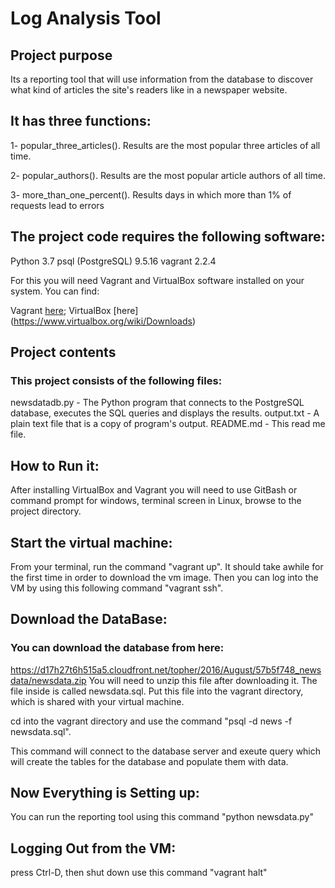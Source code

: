 
# Log Analysis Tool

## Project purpose
Its a reporting tool that will use information from the database to discover what kind of articles the site's readers like in a newspaper website.

## It has three functions:
1- popular_three_articles().
Results are the most popular three articles of all time.

2- popular_authors().
Results are the most popular article authors of all time.

3- more_than_one_percent().
Results days in which more than 1% of requests lead to errors


## The project code requires the following software:
Python 3.7
psql (PostgreSQL) 9.5.16
vagrant 2.2.4


For this you will need Vagrant and VirtualBox software installed on your system.
You can find:

Vagrant [here](https://www.vagrantup.com/downloads.html);
VirtualBox [here] (https://www.virtualbox.org/wiki/Downloads)

## Project contents
### This project consists of the following files:

newsdatadb.py - The Python program that connects to the PostgreSQL database, executes the SQL queries and displays the results.
output.txt - A plain text file that is a copy of program's output. 
README.md - This read me file.


## How to Run it:
After installing VirtualBox and Vagrant you will need to use GitBash or command prompt for windows, terminal screen in Linux, browse to the  project directory.

## Start the virtual machine:
From your terminal, run the command "vagrant up". It should take awhile for the first time in order to download the vm image.
Then you can log into the VM by using this following command "vagrant ssh".

## Download the DataBase:
### You can download the database from here:
https://d17h27t6h515a5.cloudfront.net/topher/2016/August/57b5f748_newsdata/newsdata.zip
You will need to unzip this file after downloading it. The file inside is called newsdata.sql. Put this file into the vagrant directory, which is shared with your virtual machine.

cd into the vagrant directory and use the command 
"psql -d news -f newsdata.sql".

This command will connect to the database server and exeute query which will create the tables for the database and populate them with data.

## Now Everything is Setting up:

You can run the reporting tool using this command 
"python newsdata.py"

## Logging Out from the VM:
 press Ctrl-D, then shut down use this command "vagrant halt" 
